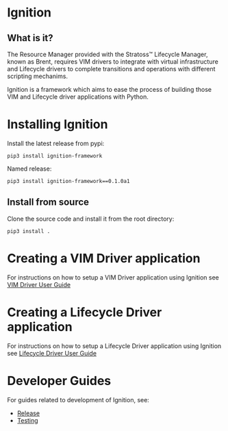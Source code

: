 # Ignition

## What is it?

The Resource Manager provided with the Stratoss&trade; Lifecycle Manager, known as Brent, requires VIM drivers to integrate with virtual infrastructure and Lifecycle drivers to complete transitions and operations with different scripting mechanims.

Ignition is a framework which aims to ease the process of building those VIM and Lifecycle driver applications with Python.

# Installing Ignition

Install the latest release from pypi:

```
pip3 install ignition-framework
```

Named release:

```
pip3 install ignition-framework==0.1.0a1
```

## Install from source

Clone the source code and install it from the root directory:

```
pip3 install .
```

# Creating a VIM Driver application

For instructions on how to setup a VIM Driver application using Ignition see [VIM Driver User Guide](docs/userguides/vim_driver.md)

# Creating a Lifecycle Driver application

For instructions on how to setup a Lifecycle Driver application using Ignition see [Lifecycle Driver User Guide](docs/userguides/lifecycle_driver.md)

# Developer Guides

For guides related to development of Ignition, see:

- [Release](developer_docs/release.md)
- [Testing](developer_docs/testing.md)
